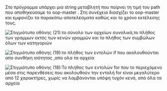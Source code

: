 Στο πρόγραμμα υπάρχει μια string μεταβλητή που παίρνει τη τιμή του path που αποθηκεύσαμε το oop-master . 
Στη συνέχεια διασχίζει το oop-master και εμφανίζει τα παρακάτω αποτελέσματα καθώς και το χρόνο εκτέλεσης τους. 

![Στιγμιότυπο οθόνης (21)](https://user-images.githubusercontent.com/65713677/115927536-403cc300-a48d-11eb-9187-ed87c3a7e00c.png):το σύνολο των αρχείων συνολικά,το πλήθος των γραμμων εκτός των κενών γραμμών και το πλήθος των συμβώλων όλων των κατηγοριών

![Στιγμιότυπο οθόνης (19)](https://user-images.githubusercontent.com/65713677/115927520-3adf7880-a48d-11eb-9f3b-ff903e1f5f76.png):το πλήθος των εντολών if που ακολουθούνται απο συνθήκη ισότητας ,απο ολα τα αρχεία 

![Στιγμιότυπο οθόνης (18)](https://user-images.githubusercontent.com/65713677/115927501-3024e380-a48d-11eb-9ebf-6b433125f34c.png):To πλήθος των εντολών for που το περιεχόμενο μέσα στις παρενθέσεις που ακολουθούν την εντολή for είναι μεγαλύτερο από 12 χαρακτήρες, χωρίς να λαμβάνονται υπόψη τυχόν κενά, από όλα τα αρχεία
